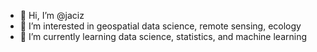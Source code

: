 - 👋 Hi, I’m @jaciz
- 👀 I’m interested in geospatial data science, remote sensing, ecology
- 🌱 I’m currently learning data science, statistics, and machine learning

<!---
jaciz/jaciz is a ✨ special ✨ repository because its `README.md` (this file) appears on your GitHub profile.
You can click the Preview link to take a look at your changes.
--->
